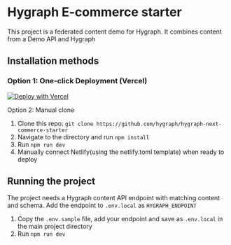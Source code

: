 # Hygraph E-commerce starter 
This project is a federated content demo for Hygraph. It combines content from a Demo API and Hygraph

## Installation methods

### Option 1: One-click Deployment (Vercel)

[![Deploy with Vercel](https://vercel.com/button)](https://vercel.com/import/project?template=https://github.com/hygraph/hygraph-next-commerce-starter)

Option 2: Manual clone

1. Clone this repo: ```git clone https://github.com/hygraph/hygraph-next-commerce-starter```
2. Navigate to the directory and run ```npm install```
3. Run ```npm run dev```
4. Manually connect Netlify(using the netlify.toml template) when ready to deploy

## Running the project

The project needs a Hygraph content API endpoint with matching content and schema. Add the endpoint to `.env.local` as `HYGRAPH_ENDPOINT`
1. Copy the `.env.sample` file, add your endpoint and save as `.env.local` in the main project directory
2. Run ```npm run dev```